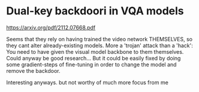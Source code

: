 # Dual-key backdoori in VQA models

https://arxiv.org/pdf/2112.07668.pdf

Seems that they rely on having trained the video network THEMSELVES, so they cant alter already-existing models. More a 'trojan' attack than a 'hack': You need to have given the visual model backbone to them themselves. Could anyway be good research... But it could be easily fixed by doing some gradient-steps of fine-tuning in order to change the model and remove the backdoor.

Interesting anyways. but not worthy of much more focus from me 


